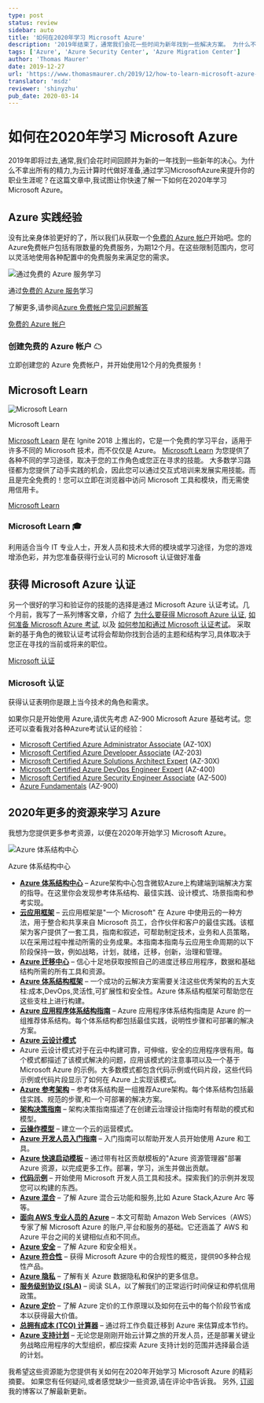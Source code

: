 ```yaml
---
type: post
status: review
sidebar: auto
title: '如何在2020年学习 Microsoft Azure'
description: '2019年结束了，通常我们会花一些时间为新年找到一些解决方案。 为什么不花所有精力为云计算时代做准备，并通过学习Microsoft Azure来发展自己的职业呢？ 在这篇文章中，Thomas使您快速了解如何开始了解Azure，无论您是初学者还是已经是高级，技术或业务导向的人。'
tags: ['Azure', 'Azure Security Center', 'Azure Migration Center']
author: 'Thomas Maurer'
date: 2019-12-27
url: 'https://www.thomasmaurer.ch/2019/12/how-to-learn-microsoft-azure-in-2020/'
translator: 'msdz'
reviewer: 'shinyzhu'
pub_date: 2020-03-14
---
```


# 如何在2020年学习 Microsoft Azure

<ContentMeta />

2019年即将过去,通常,我们会花时间回顾并为新的一年找到一些新年的决心。为什么不拿出所有的精力,为云计算时代做好准备,通过学习MicrosoftAzure来提升你的职业生涯呢？在这篇文章中,我试图让你快速了解一下如何在2020年学习Microsoft Azure。

## Azure 实践经验

没有比亲身体验更好的了，所以我们从获取一个[免费的 Azure 帐户](https://azure.microsoft.com/free?WT.mc_id=thomasmaurer-blog-thmaure)开始吧。您的Azure免费帐户包括有限数量的免费服务，为期12个月。在这些限制范围内，您可以灵活地使用各种配置中的免费服务来满足您的需求。

![通过免费的 Azure 服务学习](https://www.thomasmaurer.ch/wp-content/uploads/2019/12/Learn-with-Free-Azure-services-768x420.jpg)

通过[免费的 Azure 服务](https://azure.microsoft.com/free?WT.mc_id=thomasmaurer-blog-thmaure)学习

了解更多,请参阅[Azure 免费帐户常见问题解答](https://azure.microsoft.com/free/free-account-faq?WT.mc_id=thomasmaurer-blog-thmaure)

[免费的 Azure 帐户](https://azure.microsoft.com/free?WT.mc_id=thomasmaurer-blog-thmaure)


### 创建免费的 Azure 帐户 ☁

立即创建您的 Azure 免费帐户，并开始使用12个月的免费服务！

## Microsoft Learn

![Microsoft Learn](https://www.thomasmaurer.ch/wp-content/uploads/2019/12/Microsoft-Learn-768x457.jpg)

Microsoft Learn

[Microsoft Learn](https://www.thomasmaurer.ch/2018/10/microsoft-learn/) 是在 Ignite 2018 上推出的，它是一个免费的学习平台，适用于许多不同的 Microsoft 技术，而不仅仅是 Azure。 [Microsoft Learn](https://docs.microsoft.com/learn?WT.mc_id=thomasmaurer-blog-thmaure) 为您提供了各种不同的学习途径，取决于您的工作角色或您正在寻求的技能。 大多数学习路径都为您提供了动手实践的机会，因此您可以通过交互式培训来发展实用技能。而且是完全免费的！您可以立即在浏览器中访问 Microsoft 工具和模块，而无需使用信用卡。

[Microsoft Learn](https://docs.microsoft.com/learn?WT.mc_id=thomasmaurer-blog-thmaure)

### Microsoft Learn 🎓

利用适合当今 IT 专业人士，开发人员和技术大师的模块或学习途径，为您的游戏增添色彩，并为您准备获得行业认可的 Microsoft 认证做好准备

## 获得 Microsoft Azure 认证

另一个很好的学习和验证你的技能的选择是通过 Microsoft Azure 认证考试。几个月前，我写了一系列博客文章，介绍了 [为什么要获得 Microsoft Azure 认证](https://www.thomasmaurer.ch/2019/08/why-you-should-become-microsoft-azure-certified/), [如何准备 Microsoft Azure 考试](https://www.thomasmaurer.ch/2019/09/how-to-prepare-and-pass-a-microsoft-azure-exam/), 以及 [如何参加和通过 Microsoft 认证考试](https://www.thomasmaurer.ch/2019/09/tips-on-how-to-take-microsoft-azure-certification-exams/)。 采取新的基于角色的微软认证考试将会帮助你找到合适的主题和结构学习,具体取决于您正在寻找的当前或将来的职位。

[Microsoft 认证](https://docs.microsoft.com/learn/certifications?WT.mc_id=thomasmaurer-blog-thmaure)

### Microsoft 认证

获得认证表明你是跟上当今技术的角色和需求。

如果你只是开始使用 Azure,请优先考虑 AZ-900 Microsoft Azure 基础考试。您还可以查看我对各种Azure考试认证的经验：

- [Microsoft Certified Azure Administrator Associate](https://www.thomasmaurer.ch/2018/10/passed-microsoft-certified-azure-administrator/) (AZ-10X)
- [Microsoft Certified Azure Developer Associate](https://www.thomasmaurer.ch/2019/07/passed-az-203-microsoft-certified-azure-developer/) (AZ-203)
- [Microsoft Certified Azure Solutions Architect Expert](https://www.thomasmaurer.ch/2019/01/microsoft-certified-azure-solutions-architect-expert/) (AZ-30X)
- [Microsoft Certified Azure DevOps Engineer Expert](https://www.thomasmaurer.ch/2019/07/passed-az-400-microsoft-certified-azure-devops-engineer/) (AZ-400)
- [Microsoft Certified Azure Security Engineer Associate](https://www.thomasmaurer.ch/2019/06/exam-az-500-azure-security-engineer-associate/) (AZ-500)
- [Azure Fundamentals](https://www.thomasmaurer.ch/2019/01/exam-az-900-microsoft-azure-fundamentals/) (AZ-900)

## 2020年更多的资源来学习 Azure

我想为您提供更多参考资源，以便在2020年开始学习 Microsoft Azure。

![Azure 体系结构中心](https://www.thomasmaurer.ch/wp-content/uploads/2019/12/Azure-Architecture-Center-768x449.jpg)

Azure 体系结构中心

- [**Azure 体系结构中心**](https://docs.microsoft.com/azure/architecture?WT.mc_id=thomasmaurer-blog-thmaure) – Azure架构中心包含微软Azure上构建端到端解决方案的指导。在这里你会发现参考体系结构、最佳实践、设计模式、场景指南和参考实现。
- [**云应用框架**](https://docs.microsoft.com/en-us/azure/cloud-adoption-framework/index?WT.mc_id=thomasmaurer-blog-thmaure) – 云应用框架是"一个 Microsoft" 在 Azure 中使用云的一种方法，用于整合和共享来自 Microsoft 员工，合作伙伴和客户的最佳实践。该框架为客户提供了一套工具，指南和叙述，可帮助制定技术，业务和人员策略，以在采用过程中推动所需的业务成果。本指南本指南与云应用生命周期的以下阶段保持一致，例如战略，计划，就绪，迁移，创新，治理和管理。
- [**Azure 迁移中心**](https://azure.microsoft.com/migration/migration-journey?WT.mc_id=thomasmaurer-blog-thmaure) – 信心十足地获取按照自己的进度迁移应用程序，数据和基础结构所需的所有工具和资源。
- [**Azure 体系结构框架**](https://docs.microsoft.com/azure/architecture/framework?WT.mc_id=thomasmaurer-blog-thmaure) – 一个成功的云解决方案需要关注这些优秀架构的五大支柱:成本,DevOps,灵活性,可扩展性和安全性。Azure 体系结构框架可帮助您在这些支柱上进行构建。
- [**Azure 应用程序体系结构指南**](https://docs.microsoft.com/azure/architecture/guide?WT.mc_id=thomasmaurer-blog-thmaure) – Azure 应用程序体系结构指南是 Azure 的一组推荐体系结构。每个体系结构都包括最佳实践，说明性步骤和可部署的解决方案。
- [**Azure 云设计模式**](https://docs.microsoft.com/azure/architecture/patterns?WT.mc_id=thomasmaurer-blog-thmaure)
- Azure 云设计模式对于在云中构建可靠，可伸缩，安全的应用程序很有用。每个模式都描述了该模式解决的问题，应用该模式的注意事项以及一个基于 Microsoft Azure 的示例。大多数模式都包含代码示例或代码片段，这些代码示例或代码片段显示了如何在 Azure 上实现该模式。
- [**Azure 参考架构**](https://docs.microsoft.com/en-us/azure/architecture/architectures/?filter=reference-architecture&WT.mc_id=thomasmaurer-blog-thmaure) – 参考体系结构是一组推荐Azure架构。每个体系结构包括最佳实践、规范的步骤,和一个可部署的解决方案。
- [**架构决策指南**](https://docs.microsoft.com/azure/cloud-adoption-framework/decision-guides?WT.mc_id=thomasmaurer-blog-thmaure) – 架构决策指南描述了在创建云治理设计指南时有帮助的模式和模型。
- [**云操作模型**](https://docs.microsoft.com/azure/cloud-adoption-framework/operating-model?WT.mc_id=thomasmaurer-blog-thmaure) – 建立一个云的运营模式。
- [**Azure 开发人员入门指南**](https://docs.microsoft.com/azure/guides/developer/azure-developer-guide?WT.mc_id=thomasmaurer-blog-thmaure) – 入门指南可以帮助开发人员开始使用 Azure 和工具。
- [**Azure 快速启动模板**](https://azure.microsoft.com/resources/templates?WT.mc_id=thomasmaurer-blog-thmaure) – 通过带有社区贡献模板的"Azure 资源管理器"部署 Azure 资源，以完成更多工作。部署，学习，派生并做出贡献。
- **[代码示例](https://docs.microsoft.com/samples/browse/?products=azure&WT.mc_id=thomasmaurer-blog-thmaure)** – 开始使用 Microsoft 开发人员工具和技术。探索我们的示例并发现您可以构建的东西。
- [**Azure 混合**](https://azure.microsoft.com/overview/azure-hybrid?WT.mc_id=thomasmaurer-blog-thmaure) – 了解 Azure 混合云功能和服务,比如 Azure Stack,Azure Arc 等等。
- [**面向 AWS 专业人员的 Azure**](https://docs.microsoft.com/azure/architecture/aws-professional?WT.mc_id=thomasmaurer-blog-thmaure) – 本文可帮助 Amazon Web Services（AWS）专家了解 Microsoft Azure 的账户,平台和服务的基础。它还涵盖了 AWS 和 Azure 平台之间的关键相似点和不同点。
- [**Azure 安全**](https://azure.microsoft.com/overview/security?WT.mc_id=thomasmaurer-blog-thmaure) – 了解 Azure 和安全相关。
- [**Azure 符合性**](https://azure.microsoft.com/en-us/overview/trusted-cloud/compliance?WT.mc_id=thomasmaurer-blog-thmaure) – 获得 Microsoft Azure 中的合规性的概览，提供90多种合规性产品。
- [**Azure 隐私**](https://azure.microsoft.com/en-us/overview/trusted-cloud/privacy?WT.mc_id=thomasmaurer-blog-thmaure) – 了解有关 Azure 数据隐私和保护的更多信息。
- [**服务级别协议 (SLA)**](https://azure.microsoft.com/support/legal/sla?WT.mc_id=thomasmaurer-blog-thmaure) – 阅读 SLA，以了解我们的正常运行时间保证和停机信用政策。
- **[Azure 定价](https://azure.microsoft.com/pricing?WT.mc_id=thomasmaurer-blog-thmaure)** – 了解 Azure 定价的工作原理以及如何在云中的每个阶段节省成本以获得最大价值。
- [**总拥有成本 (TCO) 计算器**](https://azure.microsoft.com/pricing/tco/calculator?WT.mc_id=thomasmaurer-blog-thmaure) – 通过将工作负载迁移到 Azure 来估算成本节约。
- [**Azure 支持计划**](https://azure.microsoft.com/support/plans?WT.mc_id=thomasmaurer-blog-thmaure) – 无论您是刚刚开始云计算之旅的开发人员，还是部署关键业务战略应用程序的大型组织，都应探索 Azure 支持计划的范围并选择最合适的计划。

我希望这些资源能为您提供有关如何在2020年开始学习 Microsoft Azure 的精彩摘要。 如果您有任何疑问,或者感觉缺少一些资源,请在评论中告诉我。 另外, [订阅](https://www.thomasmaurer.ch/subscribe/)我的博客以了解最新更新。
